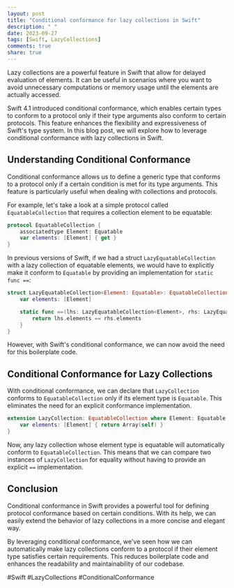 ```yaml
---
layout: post
title: "Conditional conformance for lazy collections in Swift"
description: " "
date: 2023-09-27
tags: [Swift, LazyCollections]
comments: true
share: true
---
```


Lazy collections are a powerful feature in Swift that allow for delayed evaluation of elements. It can be useful in scenarios where you want to avoid unnecessary computations or memory usage until the elements are actually accessed.

Swift 4.1 introduced conditional conformance, which enables certain types to conform to a protocol only if their type arguments also conform to certain protocols. This feature enhances the flexibility and expressiveness of Swift's type system. In this blog post, we will explore how to leverage conditional conformance with lazy collections in Swift.

## Understanding Conditional Conformance

Conditional conformance allows us to define a generic type that conforms to a protocol only if a certain condition is met for its type arguments. This feature is particularly useful when dealing with collections and protocols.

For example, let's take a look at a simple protocol called `EquatableCollection` that requires a collection element to be equatable:

```swift
protocol EquatableCollection {
    associatedtype Element: Equatable
    var elements: [Element] { get }
}
```

In previous versions of Swift, if we had a struct `LazyEquatableCollection` with a lazy collection of equatable elements, we would have to explicitly make it conform to `Equatable` by providing an implementation for `static func ==`:

```swift
struct LazyEquatableCollection<Element: Equatable>: EquatableCollection {
    var elements: [Element]

    static func ==(lhs: LazyEquatableCollection<Element>, rhs: LazyEquatableCollection<Element>) -> Bool {
        return lhs.elements == rhs.elements
    }
}
```

However, with Swift's conditional conformance, we can now avoid the need for this boilerplate code.

## Conditional Conformance for Lazy Collections

With conditional conformance, we can declare that `LazyCollection` conforms to `EquatableCollection` only if its element type is `Equatable`. This eliminates the need for an explicit conformance implementation.

```swift
extension LazyCollection: EquatableCollection where Element: Equatable {
    var elements: [Element] { return Array(self) }
}
```

Now, any lazy collection whose element type is equatable will automatically conform to `EquatableCollection`. This means that we can compare two instances of `LazyCollection` for equality without having to provide an explicit `==` implementation.

## Conclusion

Conditional conformance in Swift provides a powerful tool for defining protocol conformance based on certain conditions. With its help, we can easily extend the behavior of lazy collections in a more concise and elegant way.

By leveraging conditional conformance, we've seen how we can automatically make lazy collections conform to a protocol if their element type satisfies certain requirements. This reduces boilerplate code and enhances the readability and maintainability of our codebase.

#Swift #LazyCollections #ConditionalConformance